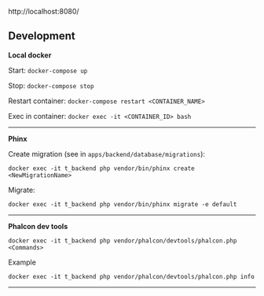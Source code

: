 

http://localhost:8080/



Development
-----------

**Local docker**

Start: `docker-compose up`

Stop: `docker-compose stop`

Restart container: `docker-compose restart <CONTAINER_NAME>`

Exec in container: `docker exec -it <CONTAINER_ID> bash`


-----------

**Phinx**

Create migration (see in `apps/backend/database/migrations`):

`
docker exec -it t_backend php vendor/bin/phinx create <NewMigrationName>
`

Migrate:

`
docker exec -it t_backend php vendor/bin/phinx migrate -e default
`

-----------

**Phalcon dev tools**

`
docker exec -it t_backend php vendor/phalcon/devtools/phalcon.php <Commands>
`

Example

`
docker exec -it t_backend php vendor/phalcon/devtools/phalcon.php info
`

-----------
